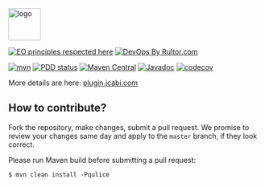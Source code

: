 <img alt="logo" src="https://www.jcabi.com/logo-square.svg" width="64px" height="64px" />

[![EO principles respected here](https://www.elegantobjects.org/badge.svg)](https://www.elegantobjects.org)
[![DevOps By Rultor.com](https://www.rultor.com/b/jcabi/jcabi-maven-plugin)](https://www.rultor.com/p/jcabi/jcabi-maven-plugin)

[![mvn](https://github.com/jcabi/jcabi-maven-plugin/actions/workflows/mvn.yml/badge.svg)](https://github.com/jcabi/jcabi-maven-plugin/actions/workflows/mvn.yml)
[![PDD status](https://www.0pdd.com/svg?name=jcabi/jcabi-maven-plugin)](https://www.0pdd.com/p?name=jcabi/jcabi-maven-plugin)
[![Maven Central](https://maven-badges.herokuapp.com/maven-central/com.jcabi/jcabi-maven-plugin/badge.svg)](https://maven-badges.herokuapp.com/maven-central/com.jcabi/jcabi-maven-plugin)
[![Javadoc](https://javadoc.io/badge/com.jcabi/jcabi-maven-plugin.svg)](https://www.javadoc.io/doc/com.jcabi/jcabi-maven-plugin)
[![codecov](https://codecov.io/gh/jcabi/jcabi-maven-plugin/branch/master/graph/badge.svg)](https://codecov.io/gh/jcabi/jcabi-maven-plugin)

More details are here: [plugin.jcabi.com](https://plugin.jcabi.com/index.html)

## How to contribute?

Fork the repository, make changes, submit a pull request.
We promise to review your changes same day and apply to
the `master` branch, if they look correct.

Please run Maven build before submitting a pull request:

```
$ mvn clean install -Pqulice
```
